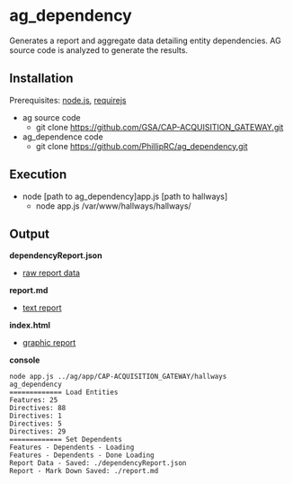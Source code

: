 # ag_dependency

Generates a report and aggregate data detailing entity dependencies. AG source code is analyzed to generate the results.

## Installation

Prerequisites: [node.js](https://nodejs.org/en/), [requirejs](http://requirejs.org/)

* ag source code
  * git clone https://github.com/GSA/CAP-ACQUISITION_GATEWAY.git
* ag_dependence code
  * git clone https://github.com/PhillipRC/ag_dependency.git

## Execution

* node [path to ag_dependency]app.js [path to hallways]
  * node app.js /var/www/hallways/hallways/

## Output

**dependencyReport.json**

* [raw report data](https://github.com/PhillipRC/ag_dependency/blob/master/dependencyReport.json)

**report.md**

* [text report](https://github.com/PhillipRC/ag_dependency/blob/master/report.md)

**index.html**

* [graphic report](http://bl.ocks.org/PhillipRC/raw/cbbcf6ff5b3efcee06fe/)

**console**

    node app.js ../ag/app/CAP-ACQUISITION_GATEWAY/hallways
    ag_dependency
    ============= Load Entities
    Features: 25
    Directives: 88
    Directives: 1
    Directives: 5
    Directives: 29
    ============= Set Dependents
    Features - Dependents - Loading
    Features - Dependents - Done Loading
    Report Data - Saved: ./dependencyReport.json
    Report - Mark Down Saved: ./report.md



